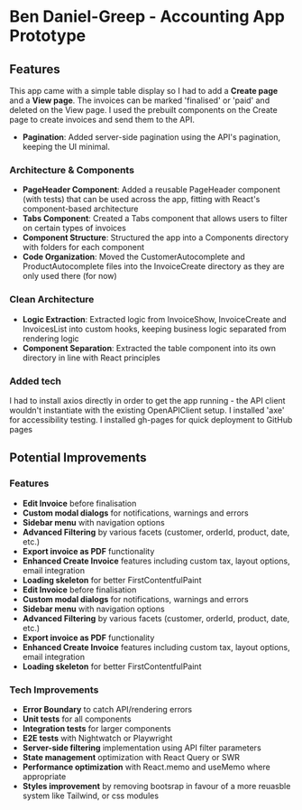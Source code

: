 # Ben Daniel-Greep - Accounting App Prototype

## Features

This app came with a simple table display so I had to add a **Create page** and a **View page**. The invoices can be marked 'finalised' or 'paid' and deleted on the View page. I used the prebuilt components on the Create page to create invoices and send them to the API.

- **Pagination**: Added server-side pagination using the API's pagination, keeping the UI minimal.



### Architecture & Components

- **PageHeader Component**: Added a reusable PageHeader component (with tests) that can be used across the app, fitting with React's component-based architecture
- **Tabs Component**: Created a Tabs component that allows users to filter on certain types of invoices
- **Component Structure**: Structured the app into a Components directory with folders for each component
- **Code Organization**: Moved the CustomerAutocomplete and ProductAutocomplete files into the InvoiceCreate directory as they are only used there (for now)

### Clean Architecture

- **Logic Extraction**: Extracted logic from InvoiceShow, InvoiceCreate and InvoicesList into custom hooks, keeping business logic separated from rendering logic
- **Component Separation**: Extracted the table component into its own directory in line with React principles

### Added tech

I had to install axios directly in order to get the app running - the API client wouldn't instantiate with the existing OpenAPIClient setup. 
I installed 'axe' for accessibility testing.
I installed gh-pages for quick deployment to GitHub pages

## Potential Improvements

### Features

- **Edit Invoice** before finalisation
- **Custom modal dialogs** for notifications, warnings and errors
- **Sidebar menu** with navigation options
- **Advanced Filtering** by various facets (customer, orderId, product, date, etc.)
- **Export invoice as PDF** functionality
- **Enhanced Create Invoice** features including custom tax, layout options, email integration
- **Loading skeleton** for better FirstContentfulPaint
- **Edit Invoice** before finalisation
- **Custom modal dialogs** for notifications, warnings and errors
- **Sidebar menu** with navigation options
- **Advanced Filtering** by various facets (customer, orderId, product, date, etc.)
- **Export invoice as PDF** functionality
- **Enhanced Create Invoice** features including custom tax, layout options, email integration
- **Loading skeleton** for better FirstContentfulPaint

### Tech Improvements

- **Error Boundary** to catch API/rendering errors
- **Unit tests** for all components
- **Integration tests** for larger components
- **E2E tests** with Nightwatch or Playwright
- **Server-side filtering** implementation using API filter parameters
- **State management** optimization with React Query or SWR
- **Performance optimization** with React.memo and useMemo where appropriate
- **Styles improvement** by removing bootsrap in favour of a more reuasble system like Tailwind, or css modules